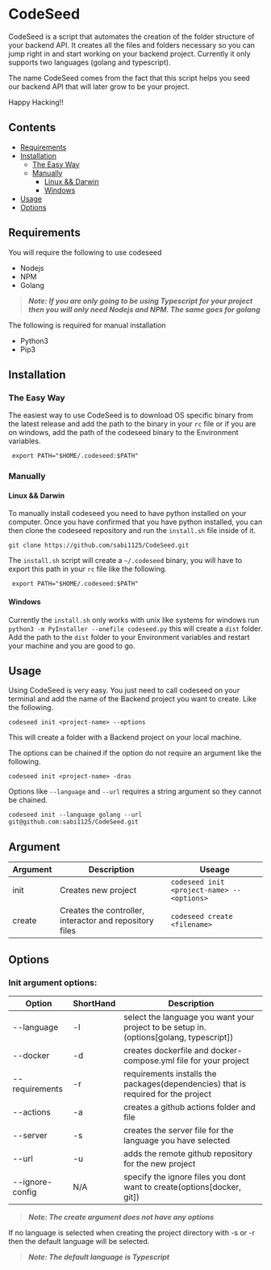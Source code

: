 # CodeSeed
CodeSeed is a script that automates the creation of the folder structure of your backend API. It creates all the files and folders necessary so you can jump right in and start working on your backend project. Currently it only supports two languages (golang and typescript).

The name CodeSeed comes from the fact that this script helps you seed our backend API that will later grow to be your project.

Happy Hacking!!


## Contents
- [Requirements](#requirements)
- [Installation](#installation)
    - [The Easy Way](#the-easy-way)
    - [Manually](#manually)
        - [Linux && Darwin](#linux--darwin)
        - [Windows](#windows)
- [Usage](#usage)
- [Options](#options)

## Requirements
You will require the following to use codeseed
- Nodejs
- NPM
- Golang

> ***Note: If you are only going to be using Typescript for your project then you will only need Nodejs and NPM. The same goes for golang***

The following is required for manual installation
- Python3
- Pip3

## Installation


### The Easy Way
The easiest way to use CodeSeed is to download OS specific binary from the latest release and add the path to the binary in your `rc` file or if you are on windows, add the path of the codeseed binary to the Environment variables.

```
 export PATH="$HOME/.codeseed:$PATH" 
 ```
### Manually

#### Linux && Darwin
To manually install codeseed you need to have python installed on your computer. Once you have confirmed that you have python installed, you can then clone the codeseed repository and run the `install.sh` file inside of it.
```
git clone https://github.com/sabi1125/CodeSeed.git
```
The `install.sh` script will create a `~/.codeseed` binary, you will have to export this path in your `rc` file like the following.

```
 export PATH="$HOME/.codeseed:$PATH" 
 ```

#### Windows
Currently the `install.sh` only works with unix like systems for windows run `python3 -m PyInstaller --onefile codeseed.py` this will create a `dist` folder. Add the path to the `dist` folder to your Environment variables and restart your machine and you are good to go.

## Usage
Using CodeSeed is very easy. You just need to call codeseed on your terminal and add the name of the Backend project you want to create. Like the following.

```
codeseed init <project-name> --options
```
This will create a folder with a Backend project on your local machine. 

The options can be chained if the option do not require an argument like the following.

```
codeseed init <project-name> -dras
```

Options like `--language` and `--url` requires a string argument so they cannot be chained.
```
codeseed init --language golang --url git@github.com:sabi1125/CodeSeed.git
```

## Argument

| Argument   | Description | Useage |
| ------     | ----------- | ------ |
| init       | Creates new project | `codeseed init <project-name> --<options>` |
| create     | Creates the controller, interactor and repository files | `codeseed create <filename>`  |

## Options
### Init argument options:
| Option          | ShortHand | Description                                                                                             |
| ------          | --------- | -----------                                                                                             |
| --language      | -l        | select the language you want your project to be setup in.(options[golang, typescript])                  |
| --docker        | -d        | creates dockerfile and docker-compose.yml file for your project                                         |
| --requirements  | -r        | requirements installs the packages(dependencies) that is required for the project                       |
| --actions       | -a        | creates a github actions folder and file                                                                |
| --server        | -s        | creates the server file for the language you have selected                                              |
| --url           | -u        | adds the remote github repository for the new project                                                   |
| --ignore-config | N/A       | specify the ignore files you dont want to create(options[docker, git])                                  |


> ***Note: The create argument does not have any options***

If no language is selected when creating the project directory with -s or -r then the default language will be selected.

> ***Note:  The default language is Typescript***